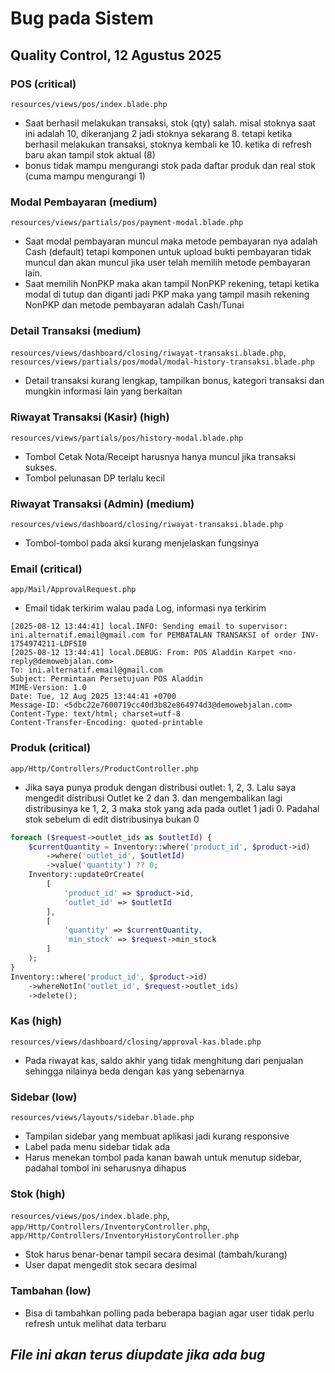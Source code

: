 # Bug pada Sistem

## Quality Control, 12 Agustus 2025

### POS **(critical)**

`resources/views/pos/index.blade.php`

- Saat berhasil melakukan transaksi, stok (qty) salah. misal stoknya saat ini adalah 10, dikeranjang 2 jadi stoknya sekarang 8. tetapi ketika berhasil melakukan transaksi, stoknya kembali ke 10. ketika di refresh baru akan tampil stok aktual (8)
- bonus tidak mampu mengurangi stok pada daftar produk dan real stok (cuma mampu mengurangi 1)

### Modal Pembayaran **(medium)**

`resources/views/partials/pos/payment-modal.blade.php`

- Saat modal pembayaran muncul maka metode pembayaran nya adalah Cash (default) tetapi komponen untuk upload bukti pembayaran tidak muncul dan akan muncul jika user telah memilih metode pembayaran lain.
- Saat memilih NonPKP maka akan tampil NonPKP rekening, tetapi ketika modal di tutup dan diganti jadi PKP maka yang tampil masih rekening NonPKP dan metode pembayaran adalah Cash/Tunai

### Detail Transaksi **(medium)**

`resources/views/dashboard/closing/riwayat-transaksi.blade.php`, `resources/views/partials/pos/modal/modal-history-transaksi.blade.php`

- Detail transaksi kurang lengkap, tampilkan bonus, kategori transaksi dan mungkin informasi lain yang berkaitan

### Riwayat Transaksi (Kasir) **(high)**

`resources/views/partials/pos/history-modal.blade.php`

- Tombol Cetak Nota/Receipt harusnya hanya muncul jika transaksi sukses.
- Tombol pelunasan DP terlalu kecil

### Riwayat Transaksi (Admin) **(medium)**

`resources/views/dashboard/closing/riwayat-transaksi.blade.php`

- Tombol-tombol pada aksi kurang menjelaskan fungsinya

### Email **(critical)**

`app/Mail/ApprovalRequest.php`

- Email tidak terkirim walau pada Log, informasi nya terkirim

``` log
[2025-08-12 13:44:41] local.INFO: Sending email to supervisor: ini.alternatif.email@gmail.com for PEMBATALAN TRANSAKSI of order INV-1754974211-LDFSI0
[2025-08-12 13:44:41] local.DEBUG: From: POS Aladdin Karpet <no-reply@demowebjalan.com>
To: ini.alternatif.email@gmail.com
Subject: Permintaan Persetujuan POS Aladdin
MIME-Version: 1.0
Date: Tue, 12 Aug 2025 13:44:41 +0700
Message-ID: <5dbc22e7600719cc40d3b82e864974d3@demowebjalan.com>
Content-Type: text/html; charset=utf-8
Content-Transfer-Encoding: quoted-printable
```

### Produk **(critical)**

`app/Http/Controllers/ProductController.php`

- Jika saya punya produk dengan distribusi outlet: 1, 2, 3. Lalu saya mengedit distribusi Outlet ke 2 dan 3. dan mengembalikan lagi distribusinya ke 1, 2, 3 maka stok yang ada pada outlet 1 jadi 0. Padahal stok sebelum di edit distribusinya bukan 0

```php
foreach ($request->outlet_ids as $outletId) {
    $currentQuantity = Inventory::where('product_id', $product->id)
        ->where('outlet_id', $outletId)
        ->value('quantity') ?? 0;
    Inventory::updateOrCreate(
        [
            'product_id' => $product->id,
            'outlet_id' => $outletId
        ],
        [
            'quantity' => $currentQuantity,
            'min_stock' => $request->min_stock
        ]
    );
}
Inventory::where('product_id', $product->id)
    ->whereNotIn('outlet_id', $request->outlet_ids)
    ->delete();
```

### Kas **(high)**

`resources/views/dashboard/closing/approval-kas.blade.php`

- Pada riwayat kas, saldo akhir yang tidak menghitung dari penjualan sehingga nilainya beda dengan kas yang sebenarnya

### Sidebar **(low)**

`resources/views/layouts/sidebar.blade.php`

- Tampilan sidebar yang membuat aplikasi jadi kurang responsive
- Label pada menu sidebar tidak ada
- Harus menekan tombol pada kanan bawah untuk menutup sidebar, padahal tombol ini seharusnya dihapus

### Stok **(high)**

`resources/views/pos/index.blade.php`,  `app/Http/Controllers/InventoryController.php`, `app/Http/Controllers/InventoryHistoryController.php`

- Stok harus benar-benar tampil secara desimal (tambah/kurang)
- User dapat mengedit stok secara desimal

### Tambahan **(low)**

- Bisa di tambahkan polling pada beberapa bagian agar user tidak perlu refresh untuk melihat data terbaru

## *File ini akan terus diupdate jika ada bug*